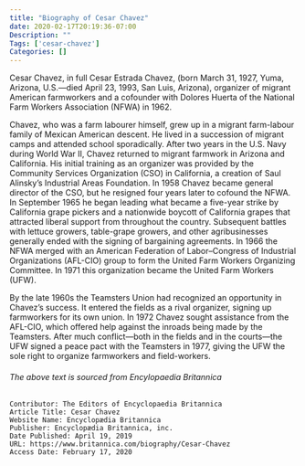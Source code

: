 ```yaml
---
title: "Biography of Cesar Chavez"
date: 2020-02-17T20:19:36-07:00
Description: ""
Tags: ['cesar-chavez']
Categories: []
---
```


Cesar Chavez, in full Cesar Estrada Chavez, (born March 31, 1927, Yuma, Arizona, U.S.—died April 23, 1993, San Luis, Arizona), 
organizer of migrant American farmworkers and a cofounder with Dolores Huerta of the National Farm Workers Association (NFWA) in 1962.

Chavez, who was a farm labourer himself, grew up in a migrant farm-labour family of Mexican American descent. 
He lived in a succession of migrant camps and attended school sporadically. After two years in the U.S. Navy during World War II, 
Chavez returned to migrant farmwork in Arizona and California. His initial training as an organizer was provided by the 
Community Services Organization (CSO) in California, a creation of Saul Alinsky’s Industrial Areas Foundation. 
In 1958 Chavez became general director of the CSO, but he resigned four years later to cofound the NFWA. 
In September 1965 he began leading what became a five-year strike by California grape pickers and 
a nationwide boycott of California grapes that attracted liberal support from throughout the country. 
Subsequent battles with lettuce growers, table-grape growers, and other agribusinesses generally ended with the signing 
of bargaining agreements. In 1966 the NFWA merged with an American Federation of Labor–Congress of Industrial Organizations (AFL-CIO) 
group to form the United Farm Workers Organizing Committee. In 1971 this organization became the United Farm Workers (UFW).

By the late 1960s the Teamsters Union had recognized an opportunity in Chavez’s success. 
It entered the fields as a rival organizer, signing up farmworkers for its own union. 
In 1972 Chavez sought assistance from the AFL-CIO, which offered help against the inroads being made by the Teamsters. 
After much conflict—both in the fields and in the courts—the UFW signed a peace pact with the Teamsters 
in 1977, giving the UFW the sole right to organize farmworkers and field-workers.

###### The above text is sourced from Encylopaedia Britannica
```
Contributor: The Editors of Encyclopaedia Britannica
Article Title: Cesar Chavez
Website Name: Encyclopædia Britannica
Publisher: Encyclopædia Britannica, inc.
Date Published: April 19, 2019
URL: https://www.britannica.com/biography/Cesar-Chavez
Access Date: February 17, 2020
```